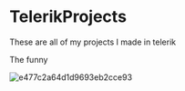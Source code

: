 # TelerikProjects
These are all of my projects I made in telerik

The funny

![e477c2a64d1d9693eb2cce93](https://user-images.githubusercontent.com/101806154/213905547-a9f5e5ba-f977-4331-aef3-6566826e2f27.jpg)
